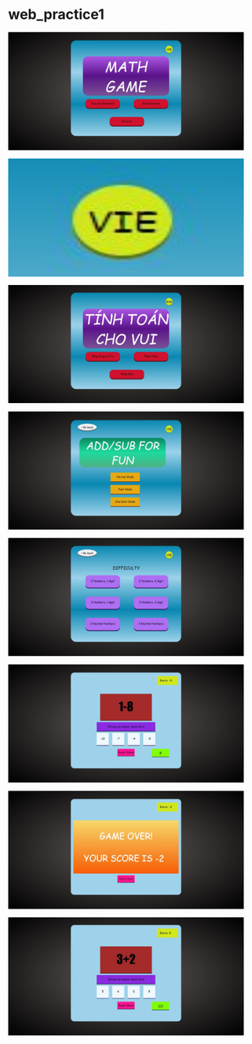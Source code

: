 # web_practice1

<p><img alt="Image" title="icon" src="https://github.com/phNam2/web_practice1/blob/master/image/1.jpg" width="480px" height="240px"/></p>
<p><img alt="Image" title="icon" src="https://github.com/phNam2/web_practice1/blob/master/image/2.jpg" width="480px" height="240px"/></p>
<p><img alt="Image" title="icon" src="https://github.com/phNam2/web_practice1/blob/master/image/3.jpg" width="480px" height="240px"/></p>
<p><img alt="Image" title="icon" src="https://github.com/phNam2/web_practice1/blob/master/image/4.jpg" width="480px" height="240px"/></p>
<p><img alt="Image" title="icon" src="https://github.com/phNam2/web_practice1/blob/master/image/5.jpg" width="480px" height="240px"/></p>
<p><img alt="Image" title="icon" src="https://github.com/phNam2/web_practice1/blob/master/image/6.jpg" width="480px" height="240px"/></p>
<p><img alt="Image" title="icon" src="https://github.com/phNam2/web_practice1/blob/master/image/7.jpg" width="480px" height="240px"/></p>
<p><img alt="Image" title="icon" src="https://github.com/phNam2/web_practice1/blob/master/image/8.jpg" width="480px" height="240px"/></p>